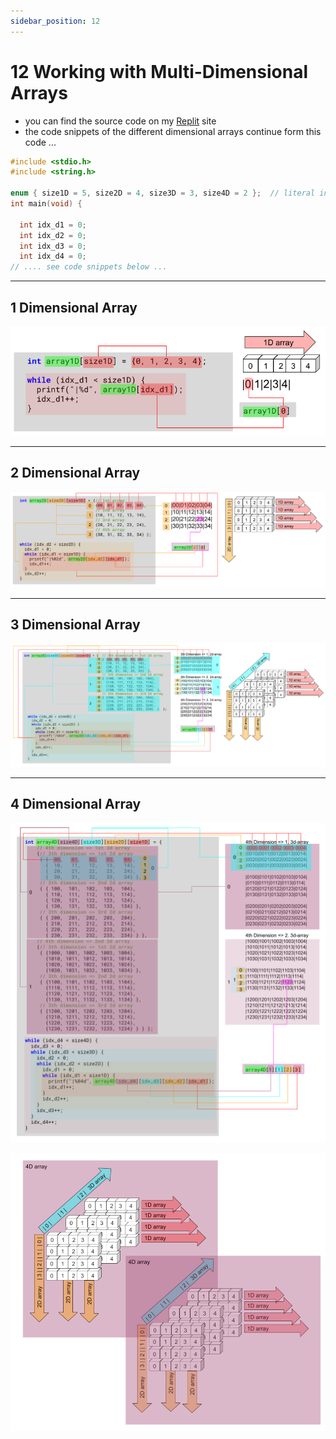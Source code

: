 ```yaml
---
sidebar_position: 12
---
```


# 12 Working with Multi-Dimensional Arrays

- you can find the source code on my [Replit](https://replit.com/@ZoltsKe/cmultidimensionalarrays?v=1) site
- the code snippets of the different dimensional arrays continue form this code ...

```c
#include <stdio.h>
#include <string.h>

enum { size1D = 5, size2D = 4, size3D = 3, size4D = 2 };  // literal integer constants
int main(void) {

  int idx_d1 = 0;
  int idx_d2 = 0;
  int idx_d3 = 0;
  int idx_d4 = 0;
// .... see code snippets below ...
```

---

## 1 Dimensional Array

![1d array](./img/array_1d.png)

---

## 2 Dimensional Array

![1d array](./img/array_2d.png)

---

## 3 Dimensional Array

![1d array](./img/array_3d.png)

---

## 4 Dimensional Array

![1d array](./img/array_4d_part1.png)

![1d array](./img/array_4d_part2.png)
